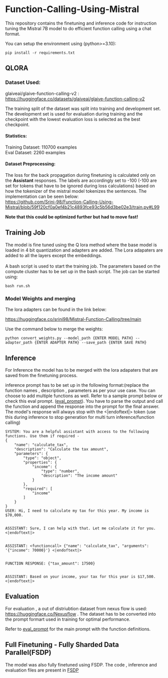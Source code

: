 # Function-Calling-Using-Mistral
This repository contains the finetuning and inference code for instruction tuning the Mistral 7B model to do efficient function calling using a chat format.

You can setup the environment using (python>=3.10):
```
pip install -r requirements.txt
```
## QLORA

### Dataset Used:
glaiveai/glaive-function-calling-v2 : https://huggingface.co/datasets/glaiveai/glaive-function-calling-v2

The training split of the dataset was split into training and  development set. The development set is used for evaluation during training and the checkpoint with the lowest evaluation loss is selected as the best checkpoint. 

#### Statistics:

Training Dataset: 110700 examples <br>
Eval Dataset: 2260 examples <br>

#### Dataset Preprocessing:
The loss for the back propagation during finetuning is calculated only on the **Assistant** responses. The labels are accordingly set to -100 (-100 are set for tokens that have to be ignored during loss calculations) based on how the tokenizer of the mistral model tokenizes the sentences. The implementation can be seen below: <br>  https://github.com/Srini-98/Function-Calling-Using-Mistral/blob/59f120cf0a0ef4b21c4893fce93c5b56d3be02e3/train.py#L99

**Note that this could be optimized further but had to move fast!**

## Training Job

The model is fine tuned using the Q lora method where the base model is loaded in 4 bit quantization and adapters are added. The Lora adapaters are added to all the layers except the embeddings. <br>
<br>
A bash script is used to start the training job. The parameters based on the compute cluster has to be set up in the bash script. The job can be started using: 

```
bash run.sh
```

### Model Weights and merging

The lora adapters can be found in the link below:<br>

https://huggingface.co/srini98/Mistral-Function-Calling/tree/main 

Use the command below to merge the weights:

```
python convert_weights.py --model_path {ENTER MODEL PATH} --adapter_path {ENTER ADAPTER PATH} --save_path {ENTER SAVE PATH}
```

## Inference
For Inference the model has to be merged with the lora adapaters that are saved from the finetuning process. 

inference prompt has to be set up in the following format:(replace the function names , description , parameters as per your use case. You can choose to add multiple functions as well. Refer to a sample prompt below or check this eval prompt. ([eval_prompt](custom_function.txt)). You have to parse the output and call the function and append the response into the prompt for the final answer. The model's response will always stop with the <|endoftext|> token (use this during inference to stop generation for multi  turn inference/function calling)
```
SYSTEM: You are a helpful assistant with access to the following functions. Use them if required -
{
    "name": "calculate_tax",
    "description": "Calculate the tax amount",
    "parameters": {
        "type": "object",
        "properties": {
            "income": {
                "type": "number",
                "description": "The income amount"
            }
        },
        "required": [
            "income"
        ]
    }
}
USER: Hi, I need to calculate my tax for this year. My income is $70,000.


ASSISTANT: Sure, I can help with that. Let me calculate it for you. <|endoftext|>


ASSISTANT: <functioncall> {"name": "calculate_tax", "arguments": '{"income": 70000}'} <|endoftext|>


FUNCTION RESPONSE: {"tax_amount": 17500}


ASSISTANT: Based on your income, your tax for this year is $17,500. <|endoftext|>

```

## Evaluation
For evaluation , a out of distriubtion dataset from nexus flow is used: https://huggingface.co/Nexusflow . The dataset has to be converted into the prompt formart used in training for optimal performance. 

Refer to [eval_prompt](custom_function.txt) for the main prompt with the function definitions. 

## Full Finetuning - Fully Sharded Data Parallel(FSDP)

The model was also fully finetuned using FSDP. The code , inference and evaluation files are present in [FSDP](https://github.com/Srini-98/Function-Calling-Using-Mistral/tree/master/FSDP)
